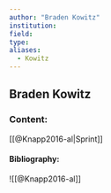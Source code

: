```yaml
---
author: "Braden Kowitz"
institution:
field:
type:
aliases:
  - Kowitz
---
```


## Braden Kowitz

### Content:
[[@Knapp2016-al|Sprint]]

#### Bibliography:

![[@Knapp2016-al]]